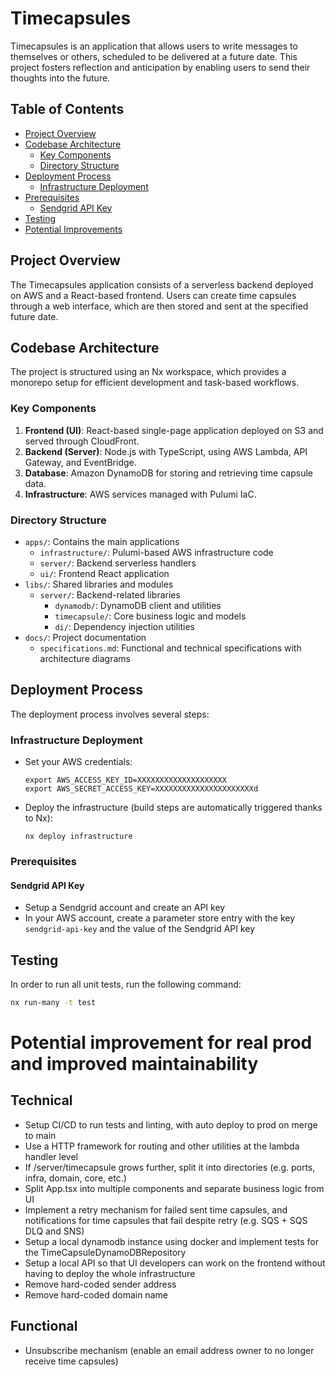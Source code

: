 # Timecapsules

Timecapsules is an application that allows users to write messages to themselves or others, scheduled to be delivered at a future date. This project fosters reflection and anticipation by enabling users to send their thoughts into the future.

## Table of Contents

- [Project Overview](#project-overview)
- [Codebase Architecture](#codebase-architecture)
    - [Key Components](#key-components)
    - [Directory Structure](#directory-structure)
- [Deployment Process](#deployment-process)
    - [Infrastructure Deployment](#infrastructure-deployment)
- [Prerequisites](#prerequisites)
    - [Sendgrid API Key](#sendgrid-api-key)
- [Testing](#testing)
- [Potential Improvements](#potential-improvement-for-real-prod-and-improved-maintainability)

## Project Overview

The Timecapsules application consists of a serverless backend deployed on AWS and a React-based frontend. Users can create time capsules through a web interface, which are then stored and sent at the specified future date.

## Codebase Architecture

The project is structured using an Nx workspace, which provides a monorepo setup for efficient development and task-based workflows.

### Key Components

1. **Frontend (UI)**: React-based single-page application deployed on S3 and served through CloudFront.
2. **Backend (Server)**: Node.js with TypeScript, using AWS Lambda, API Gateway, and EventBridge.
3. **Database**: Amazon DynamoDB for storing and retrieving time capsule data.
4. **Infrastructure**: AWS services managed with Pulumi IaC.

### Directory Structure

- `apps/`: Contains the main applications
    - `infrastructure/`: Pulumi-based AWS infrastructure code
    - `server/`: Backend serverless handlers
    - `ui/`: Frontend React application
- `libs/`: Shared libraries and modules
    - `server/`: Backend-related libraries
        - `dynamodb/`: DynamoDB client and utilities
        - `timecapsule/`: Core business logic and models
        - `di/`: Dependency injection utilities
- `docs/`: Project documentation
    - `specifications.md`: Functional and technical specifications with architecture diagrams

## Deployment Process

The deployment process involves several steps:

### Infrastructure Deployment

- Set your AWS credentials:
  ```
  export AWS_ACCESS_KEY_ID=XXXXXXXXXXXXXXXXXXXX
  export AWS_SECRET_ACCESS_KEY=XXXXXXXXXXXXXXXXXXXXXXd
  ```
- Deploy the infrastructure (build steps are automatically triggered thanks to Nx):
  ```
  nx deploy infrastructure
  ```

### Prerequisites

#### Sendgrid API Key
- Setup a Sendgrid account and create an API key
- In your AWS account, create a parameter store entry with the key `sendgrid-api-key` and the value of the Sendgrid API key

## Testing

In order to run all unit tests, run the following command:

```bash
nx run-many -t test
```

# Potential improvement for real prod and improved maintainability

## Technical
- Setup CI/CD to run tests and linting, with auto deploy to prod on merge to main
- Use a HTTP framework for routing and other utilities at the lambda handler level
- If /server/timecapsule grows further, split it into directories (e.g. ports, infra, domain, core, etc.)
- Split App.tsx into multiple components and separate business logic from UI
- Implement a retry mechanism for failed sent time capsules, and notifications for time capsules that fail despite retry (e.g. SQS + SQS DLQ and SNS)
- Setup a local dynamodb instance using docker and implement tests for the TimeCapsuleDynamoDBRepository
- Setup a local API so that UI developers can work on the frontend without having to deploy the whole infrastructure
- Remove hard-coded sender address
- Remove hard-coded domain name

## Functional
- Unsubscribe mechanism (enable an email address owner to no longer receive time capsules)
